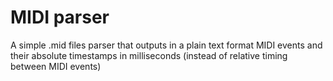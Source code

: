# MIDI parser
A simple .mid files parser that outputs in a plain text format MIDI events and their absolute timestamps in milliseconds (instead of relative timing between MIDI events)
